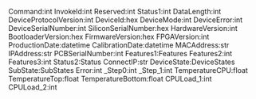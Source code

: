 Command:int
    InvokeId:int
    Reserved:int
    Status1:int
    DataLength:int
    DeviceProtocolVersion:int
    DeviceId:hex
    DeviceMode:int
    DeviceError:int
    DeviceSerialNumber:int
    SiliconSerialNumber:hex 
    HardwareVersion:int
    BootloaderVersion:hex 
    FirmwareVersion:hex
    FPGAVersion:int 
    ProductionDate:datetime 
    CalibrationDate:datetime 
    MACAddress:str
    IPAddress:str
    PCBSerialNumber:int 
    Features1:Features
    Features2:int 
    Features3:int 
    Status2:Status 
    ConnectIP:str 
    DeviceState:DeviceStates
    SubState:SubStates
    Error:int 
    _Step0:int
    _Step_1:int
    TemperatureCPU:float 
    TemperatureTop:float 
    TemperatureBottom:float
    CPULoad_1:int 
    CPULoad_2:int